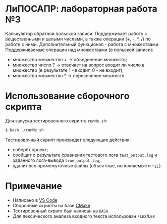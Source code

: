 # ЛиПОСАПР: лабораторная работа №3
Калькулятор обратной польской записи.
Поддерживает работу с вещественными и целыми числами, а также операции (+, -, *, /) по работе с ними.
Дополнительный функционал - работа с множествами.
Поддерживаемые операции над множествами (в польской записи):
* множество множество + → объединение множеств;
* множество число ? → отвечает на вопрос входит ли число в множество (в результате 1 - входит, 0 - не входит);
* множество множество * → пересечение множеств.

# Использование сборочного скрипта
Для запуска тестировочного скрипта ``runMe.sh``:
```sh
$ bash ./runMe.sh
```
Тестировочный скрипт произведет следующие действия:
* соберёт проект;
* сообщит о результате сравнения тестового лога ``test_output.log`` и заданного лога-вывода ``true_output.log``;
* удалит все промежуточные файлы (объектные, исполняемые и т.д.).

# Примечание
* Написано в [VS Code](https://code.visualstudio.com/)
* Сборочные скрипты на базе [CMake](https://cmake.org/)
* Тестировочный скрипт был написан на ``BASH``
* Для лексического анализа входного текста использован ``FLEX``/``LEX``
